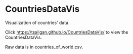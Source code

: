 # CountriesDataVis
Visualization of countries' data.

Click https://tsailgan.github.io/CountriesDataVis/ to view the CountriesDataVis.

Raw data is in countries_of_world.csv.
